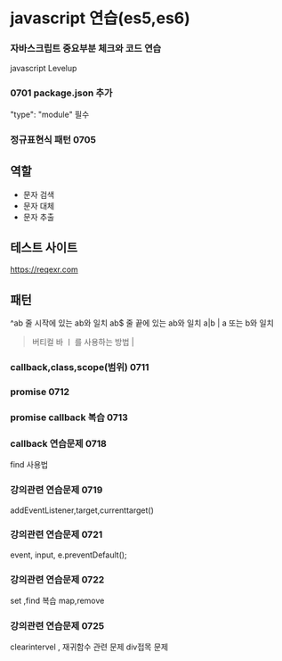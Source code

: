 # javascript 연습(es5,es6)

### 자바스크립트 중요부분 체크와 코드 연습 
javascript Levelup


### 0701 package.json 추가

 "type": "module"  필수


### 정규표현식 패턴 0705

## 역할

- 문자 검색
- 문자 대체
- 문자 추출

## 테스트 사이트

https://reqexr.com

## 패턴 

^ab 줄 시작에 있는 ab와 일치
ab$ 줄 끝에 있는 ab와 일치
a|b | a 또는 b와 일치

> 버티컬 바 ㅣ 를 사용하는 방법 &verbar;

### callback,class,scope(범위)  0711

### promise  0712

### promise callback  복습 0713

### callback  연습문제  0718
  find 사용법
  
###  강의관련 연습문제  0719
addEventListener,target,currenttarget() 
###  강의관련 연습문제  0721
event, input, e.preventDefault();
###  강의관련 연습문제  0722
set ,find 복습 map,remove 

###  강의관련 연습문제  0725
clearintervel ,  재귀함수 관련 문제 
div접목 문제 